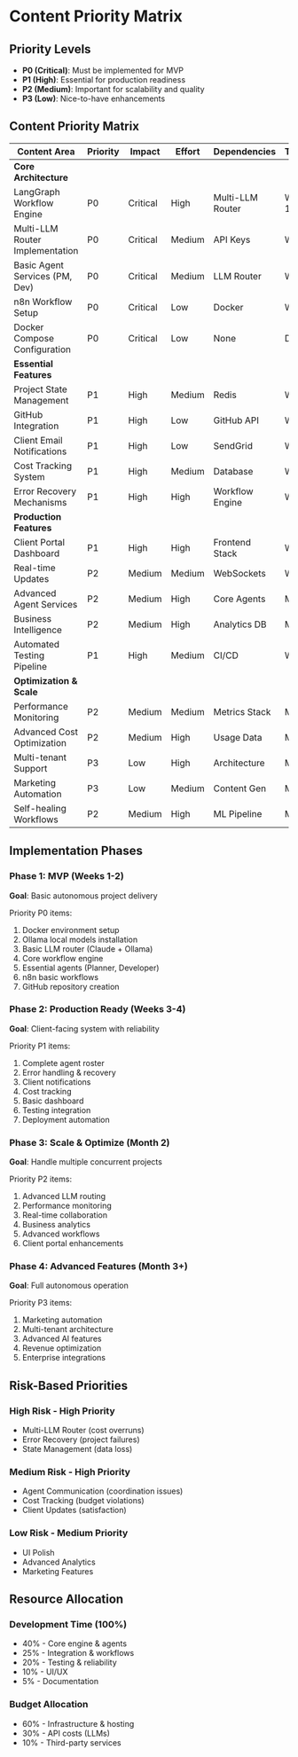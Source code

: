 # Content Priority Matrix

## Priority Levels
- **P0 (Critical)**: Must be implemented for MVP
- **P1 (High)**: Essential for production readiness
- **P2 (Medium)**: Important for scalability and quality
- **P3 (Low)**: Nice-to-have enhancements

## Content Priority Matrix

| Content Area | Priority | Impact | Effort | Dependencies | Timeline |
|---|---|---|---|---|---|
| **Core Architecture** |
| LangGraph Workflow Engine | P0 | Critical | High | Multi-LLM Router | Week 1-2 |
| Multi-LLM Router Implementation | P0 | Critical | Medium | API Keys | Week 1 |
| Basic Agent Services (PM, Dev) | P0 | Critical | Medium | LLM Router | Week 2 |
| n8n Workflow Setup | P0 | Critical | Low | Docker | Week 1 |
| Docker Compose Configuration | P0 | Critical | Low | None | Day 1 |
| **Essential Features** |
| Project State Management | P1 | High | Medium | Redis | Week 2 |
| GitHub Integration | P1 | High | Low | GitHub API | Week 2 |
| Client Email Notifications | P1 | High | Low | SendGrid | Week 3 |
| Cost Tracking System | P1 | High | Medium | Database | Week 3 |
| Error Recovery Mechanisms | P1 | High | High | Workflow Engine | Week 3 |
| **Production Features** |
| Client Portal Dashboard | P1 | High | High | Frontend Stack | Week 4 |
| Real-time Updates | P2 | Medium | Medium | WebSockets | Week 4 |
| Advanced Agent Services | P2 | Medium | High | Core Agents | Month 2 |
| Business Intelligence | P2 | Medium | High | Analytics DB | Month 2 |
| Automated Testing Pipeline | P1 | High | Medium | CI/CD | Week 3 |
| **Optimization & Scale** |
| Performance Monitoring | P2 | Medium | Medium | Metrics Stack | Month 2 |
| Advanced Cost Optimization | P2 | Medium | High | Usage Data | Month 2 |
| Multi-tenant Support | P3 | Low | High | Architecture | Month 3 |
| Marketing Automation | P3 | Low | Medium | Content Gen | Month 3 |
| Self-healing Workflows | P2 | Medium | High | ML Pipeline | Month 3 |

## Implementation Phases

### Phase 1: MVP (Weeks 1-2)
**Goal**: Basic autonomous project delivery

Priority P0 items:
1. Docker environment setup
2. Ollama local models installation
3. Basic LLM router (Claude + Ollama)
4. Core workflow engine
5. Essential agents (Planner, Developer)
6. n8n basic workflows
7. GitHub repository creation

### Phase 2: Production Ready (Weeks 3-4)
**Goal**: Client-facing system with reliability

Priority P1 items:
1. Complete agent roster
2. Error handling & recovery
3. Client notifications
4. Cost tracking
5. Basic dashboard
6. Testing integration
7. Deployment automation

### Phase 3: Scale & Optimize (Month 2)
**Goal**: Handle multiple concurrent projects

Priority P2 items:
1. Advanced LLM routing
2. Performance monitoring
3. Real-time collaboration
4. Business analytics
5. Advanced workflows
6. Client portal enhancements

### Phase 4: Advanced Features (Month 3+)
**Goal**: Full autonomous operation

Priority P3 items:
1. Marketing automation
2. Multi-tenant architecture
3. Advanced AI features
4. Revenue optimization
5. Enterprise integrations

## Risk-Based Priorities

### High Risk - High Priority
- Multi-LLM Router (cost overruns)
- Error Recovery (project failures)
- State Management (data loss)

### Medium Risk - High Priority
- Agent Communication (coordination issues)
- Cost Tracking (budget violations)
- Client Updates (satisfaction)

### Low Risk - Medium Priority
- UI Polish
- Advanced Analytics
- Marketing Features

## Resource Allocation

### Development Time (100%)
- 40% - Core engine & agents
- 25% - Integration & workflows
- 20% - Testing & reliability
- 10% - UI/UX
- 5% - Documentation

### Budget Allocation
- 60% - Infrastructure & hosting
- 30% - API costs (LLMs)
- 10% - Third-party services